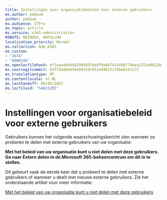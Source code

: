 ```yaml
---
title: Instellingen voor organisatiebeleid voor externe gebruikers
ms.author: pebaum
author: pebaum
ms.audience: ITPro
ms.topic: article
ms.service: o365-administration
ROBOTS: NOINDEX, NOFOLLOW
localization_priority: Normal
ms.collection: Adm_O365
ms.custom:
- "2674"
- "9000196"
ms.openlocfilehash: ef1eaa4e6ddd2995d5f6a970a6b7d1444b7746ea2251e94220c857b10da41d0d
ms.sourcegitcommit: b5f7da89a650d2915dc652449623c78be6247175
ms.translationtype: MT
ms.contentlocale: nl-NL
ms.lasthandoff: 08/05/2021
ms.locfileid: "54011295"
---
```

# <a name="organization-policy-settings-for-external-users"></a>Instellingen voor organisatiebeleid voor externe gebruikers

Gebruikers kunnen het volgende waarschuwingsbericht zien wanneer ze proberen te delen met externe gebruikers van uw organisatie: 

   **Met het beleid van uw organisatie kunt u niet delen met deze gebruikers. Ga naar Extern delen in de Microsoft 365-beheercentrum om dit in te stellen.** 

Dit gebeurt vaak de eerste keer dat u probeert te delen met externe gebruikers of wanneer u deelt met nieuwe externe gebruikers. Zie het onderstaande artikel voor meer informatie:

[Met het beleid van uw organisatie kunt u niet delen met deze gebruikers](https://docs.microsoft.com/sharepoint/support/administration/organization-policies-do-not-allow-you-to-share-with-users-error)






